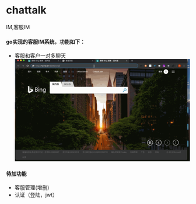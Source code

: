 # chattalk
IM,客服IM
#### go实现的客服IM系统，功能如下：
- 客服和客户一对多聊天
![动图](/static/images/Untitled.gif)
#### 待加功能
- 客服管理(增删)
- 认证（登陆，jwt）